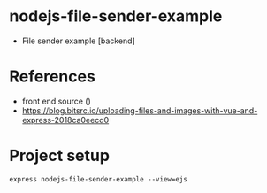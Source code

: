 # nodejs-file-sender-example
 - File sender example [backend]

# References
- front end source ()
- https://blog.bitsrc.io/uploading-files-and-images-with-vue-and-express-2018ca0eecd0

# Project setup
```
express nodejs-file-sender-example --view=ejs
```
